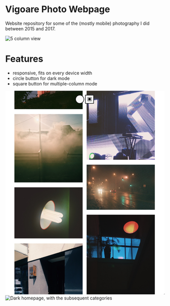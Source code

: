 # Vigoare Photo Webpage

Website repository for some of the (mostly mobile) photography I did between 2015 and 2017.

![5 column view](readme-images/5columns.png?raw=true)

# Features
* responsive, fits on every device width
* circle button for dark mode
* square button for multiple-column mode

![2 column view](readme-images/2columns.png?raw=true)
![Dark homepage, with the subsequent categories](readme-images/darkhome.png?raw=true)
